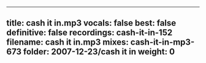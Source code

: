 
---
title: cash it in.mp3
vocals: false
best: false
definitive: false
recordings: cash-it-in-152
filename: cash it in.mp3
mixes: cash-it-in-mp3-673
folder: 2007-12-23/cash it in
weight: 0
---
